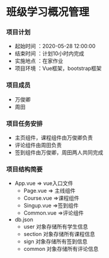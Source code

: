 # 班级学习概况管理

### 项目计划
- 起始时间 ：2020-05-28 12:00:00
- 结束时间 ：计划10小时内完成
- 实施地点 ：在家作业
- 项目环境 ：Vue框架，bootstrap框架 

### 项目成员
- 万俊卿
- 周田

### 项目任务安排
- 主页组件，课程组件由万俊卿负责
- 评论组件由周田负责
- 签到组件由万俊卿，周田两人共同完成

### 项目结构简要

- App.vue	=> vue入口文件
  - Page.vue  => 主线组件
  - Course.vue  =>课程组件
  - Singup.vue  =>签到组件
  - Common.vue  =>评论组件
- db.json 
  - user 对象存储所有学生信息
  - section 对象存储所有课程信息
  - sign 对象存储所有签到信息
  - common 对象存储所有评论信息







